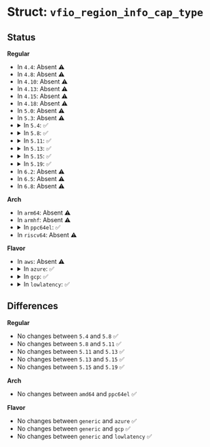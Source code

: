 # Struct: <code>vfio_region_info_cap_type</code>

## Status
<b>Regular</b>
<ul>
<li>
In <code>4.4</code>: Absent ⚠️
</li>
<li>
In <code>4.8</code>: Absent ⚠️
</li>
<li>
In <code>4.10</code>: Absent ⚠️
</li>
<li>
In <code>4.13</code>: Absent ⚠️
</li>
<li>
In <code>4.15</code>: Absent ⚠️
</li>
<li>
In <code>4.18</code>: Absent ⚠️
</li>
<li>
In <code>5.0</code>: Absent ⚠️
</li>
<li>
In <code>5.3</code>: Absent ⚠️
</li>
<li>
<details>
<summary>In <code>5.4</code>: ✅</summary>

```c
struct vfio_region_info_cap_type {
    struct vfio_info_cap_header header;
    __u32 type;
    __u32 subtype;
};
```
</details>
</li>
<li>
<details>
<summary>In <code>5.8</code>: ✅</summary>

```c
struct vfio_region_info_cap_type {
    struct vfio_info_cap_header header;
    __u32 type;
    __u32 subtype;
};
```
</details>
</li>
<li>
<details>
<summary>In <code>5.11</code>: ✅</summary>

```c
struct vfio_region_info_cap_type {
    struct vfio_info_cap_header header;
    __u32 type;
    __u32 subtype;
};
```
</details>
</li>
<li>
<details>
<summary>In <code>5.13</code>: ✅</summary>

```c
struct vfio_region_info_cap_type {
    struct vfio_info_cap_header header;
    __u32 type;
    __u32 subtype;
};
```
</details>
</li>
<li>
<details>
<summary>In <code>5.15</code>: ✅</summary>

```c
struct vfio_region_info_cap_type {
    struct vfio_info_cap_header header;
    __u32 type;
    __u32 subtype;
};
```
</details>
</li>
<li>
<details>
<summary>In <code>5.19</code>: ✅</summary>

```c
struct vfio_region_info_cap_type {
    struct vfio_info_cap_header header;
    __u32 type;
    __u32 subtype;
};
```
</details>
</li>
<li>
In <code>6.2</code>: Absent ⚠️
</li>
<li>
In <code>6.5</code>: Absent ⚠️
</li>
<li>
In <code>6.8</code>: Absent ⚠️
</li>
</ul>
<b>Arch</b>
<ul>
<li>
In <code>arm64</code>: Absent ⚠️
</li>
<li>
In <code>armhf</code>: Absent ⚠️
</li>
<li>
<details>
<summary>In <code>ppc64el</code>: ✅</summary>

```c
struct vfio_region_info_cap_type {
    struct vfio_info_cap_header header;
    __u32 type;
    __u32 subtype;
};
```
</details>
</li>
<li>
In <code>riscv64</code>: Absent ⚠️
</li>
</ul>
<b>Flavor</b>
<ul>
<li>
In <code>aws</code>: Absent ⚠️
</li>
<li>
<details>
<summary>In <code>azure</code>: ✅</summary>

```c
struct vfio_region_info_cap_type {
    struct vfio_info_cap_header header;
    __u32 type;
    __u32 subtype;
};
```
</details>
</li>
<li>
<details>
<summary>In <code>gcp</code>: ✅</summary>

```c
struct vfio_region_info_cap_type {
    struct vfio_info_cap_header header;
    __u32 type;
    __u32 subtype;
};
```
</details>
</li>
<li>
<details>
<summary>In <code>lowlatency</code>: ✅</summary>

```c
struct vfio_region_info_cap_type {
    struct vfio_info_cap_header header;
    __u32 type;
    __u32 subtype;
};
```
</details>
</li>
</ul>

## Differences
<b>Regular</b>
<ul>
<li>
No changes between <code>5.4</code> and <code>5.8</code> ✅
</li>
<li>
No changes between <code>5.8</code> and <code>5.11</code> ✅
</li>
<li>
No changes between <code>5.11</code> and <code>5.13</code> ✅
</li>
<li>
No changes between <code>5.13</code> and <code>5.15</code> ✅
</li>
<li>
No changes between <code>5.15</code> and <code>5.19</code> ✅
</li>
</ul>
<b>Arch</b>
<ul>
<li>
No changes between <code>amd64</code> and <code>ppc64el</code> ✅
</li>
</ul>
<b>Flavor</b>
<ul>
<li>
No changes between <code>generic</code> and <code>azure</code> ✅
</li>
<li>
No changes between <code>generic</code> and <code>gcp</code> ✅
</li>
<li>
No changes between <code>generic</code> and <code>lowlatency</code> ✅
</li>
</ul>
